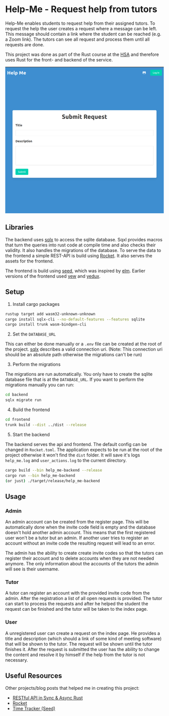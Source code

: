 # Help-Me - Request help from tutors

Help-Me enables students to request help from their assigned tutors.
To request the help the user creates a request where a message can be left.
This message should contain a link where the student can be reached (e.g. a Zoom link).
The tutors can see all request and process them until all requests are done.

This project was done as part of the Rust course at the
[HSA](https://www.hs-augsburg.de/Informatik.html) and therefore uses Rust
for the front- and backend of the service.

![](./assets/screenshot.png)

## Libraries

The backend uses [sqlx](https://github.com/launchbadge/sqlx) to access the
sqlite database. Sqxl provides macros that turn the queries into rust code at compile time
and also checks their validity. It also handles the migrations of the database.
To serve the data to the frontend a simple REST-API is build using [Rocket](https://rocket.rs/).
It also serves the assets for the frontend.

The frontend is build using [seed](https://seed-rs.org/), which was inspired by [elm](https://elm-lang.org/).
Earlier versions of the frontend used [yew](https://yew.rs/) and [yedux](https://github.com/intendednull/yewdux).

## Setup

1. Install cargo packages

```sh
rustup target add wasm32-unknown-unknown
cargo install sqlx-cli --no-default-features --features sqlite
cargo install trunk wasm-bindgen-cli
```

2. Set the `DATABASE_URL`

This can either be done manually or a `.env` file can be created
at the root of the project. [sqlx](https://docs.rs/sqlx/0.5.9/sqlx/sqlite/struct.SqliteConnectOptions.html)
describes a valid connection uri. (Note: This connection uri should be
an absolute path otherwise the migrations can't be run)

3. Perform the migrations

The migrations are run automatically. You only have to
create the sqlite database file that is at the `DATABASE_URL`.
If you want to perform the migrations manually you can run:

```sh
cd backend
sqlx migrate run
```

4. Build the frontend

```sh
cd frontend
trunk build --dist ../dist --release
```

5. Start the backend

The backend serves the api and frontend. The default config can be changed
in `Rocket.toml`. The application expects to be run at the root of the project
otherwise it won't find the `dist` folder. It will save it's logs `help_me.log`
and `user_actions.log` to the current directory.

```sh
cargo build --bin help_me-backend --release
cargo run --bin help_me-backend
(or just) ./target/release/help_me-backend
```

## Usage

### Admin

An admin account can be created from the register page.
This will be automatically done when the invite code field
is empty and the database doesn't hold another admin account.
This means that the first registered user won't be a tutor but an admin.
If another user tries to register an account without an invite code
the resulting request will lead to an error.

The admin has the ability to create create invite codes so that the
tutors can register their account and to delete accounts when they
are not needed anymore. The only information about the accounts
of the tutors the admin will see is their username.

### Tutor

A tutor can register an account with the provided invite code from the admin.
After the registration a list of all open requests is provided.
The tutor can start to process the requests and after he helped the student
the request can be finished and the tutor will be taken to the index page.

### User

A unregistered user can create a request on the index page.
He provides a title and description (which should a link of some kind of meeting
software) that will be shown to the tutor. The request will be shown until
the tutor finishes it. After the request is submitted the user has the ability
to change the content and resolve it by himself if the help from the tutor is not necessary.


## Useful Resources

Other projects/blog posts that helped me in creating this project:

- [RESTful API in Sync & Async Rust](https://github.com/pretzelhammer/rust-blog/blob/master/posts/restful-api-in-sync-and-async-rust.md)
- [Rocket](https://rocket.rs/)
- [Time Tracker (Seed)](https://github.com/MartinKavik/seed-app-time-tracker)

